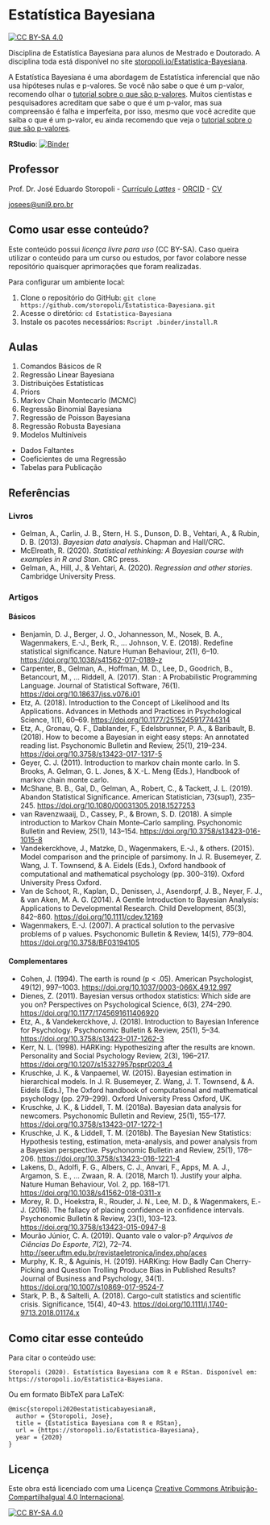# Estatística Bayesiana

[![CC BY-SA 4.0][cc-by-sa-shield]][cc-by-sa]

Disciplina de Estatística Bayesiana para alunos de Mestrado e Doutorado. A disciplina toda está disponível no site [storopoli.io/Estatistica-Bayesiana](https://storopoli.io/Estatistica-Bayesiana).

A Estatística Bayesiana é uma abordagem de Estatística inferencial que não usa hipóteses nulas e p-valores. Se você não sabe o que é um p-valor, recomendo olhar o [tutorial sobre o que são p-valores](https://storopoli.io/Estatistica-Bayesiana/pvalores.html). Muitos cientistas e pesquisadores acreditam que sabe o que é um p-valor, mas sua compreensão é falha e imperfeita, por isso, mesmo que você acredite que saiba o que é um p-valor, eu ainda recomendo que veja o [tutorial sobre o que são p-valores](https://storopoli.io/Estatistica-Bayesiana/pvalores.html).

**RStudio**: [![Binder](http://mybinder.org/badge_logo.svg)](http://mybinder.org/v2/gh/storopoli/Estatistica-Bayesiana/master?urlpath=rstudio)

## Professor

Prof. Dr. José Eduardo Storopoli - [Currículo *Lattes*](http://lattes.cnpq.br/2281909649311607) - [ORCID](https://orcid.org/0000-0002-0559-5176) - [CV](https://storopoli.io)

[josees@uni9.pro.br](mailto:josees@uni9.pro.br)

## Como usar esse conteúdo?

Este conteúdo possui *licença livre para uso* (CC BY-SA). Caso queira utilizar o conteúdo para um curso ou estudos, por favor colabore nesse repositório quaisquer aprimorações que foram realizadas.

Para configurar um ambiente local:

1. Clone o repositório do GitHub: `git clone https://github.com/storopoli/Estatistica-Bayesiana.git`
2. Acesse o diretório: `cd Estatistica-Bayesiana`
3. Instale os pacotes necessários: `Rscript .binder/install.R`

## Aulas

1. Comandos Básicos de R
2. Regressão Linear Bayesiana
3. Distribuições Estatísticas
4. Priors
5. Markov Chain Montecarlo (MCMC)
6. Regressão Binomial Bayesiana
7. Regressão de Poisson Bayesiana
8. Regressão Robusta Bayesiana
9. Modelos Multiníveis

* Dados Faltantes
* Coeficientes de uma Regressão
* Tabelas para Publicação

## Referências

### Livros

* Gelman, A., Carlin, J. B., Stern, H. S., Dunson, D. B., Vehtari, A., & Rubin, D. B. (2013). *Bayesian data analysis*. Chapman and Hall/CRC.
* McElreath, R. (2020). *Statistical rethinking: A Bayesian course with examples in R and Stan*. CRC press.
* Gelman, A., Hill, J., & Vehtari, A. (2020). *Regression and other stories*. Cambridge University Press.

### Artigos

#### Básicos

* Benjamin, D. J., Berger, J. O., Johannesson, M., Nosek, B. A., Wagenmakers, E.-J., Berk, R., … Johnson, V. E. (2018). Redefine statistical significance. Nature Human Behaviour, 2(1), 6–10. https://doi.org/10.1038/s41562-017-0189-z
* Carpenter, B., Gelman, A., Hoffman, M. D., Lee, D., Goodrich, B., Betancourt, M., … Riddell, A. (2017). Stan : A Probabilistic Programming Language. Journal of Statistical Software, 76(1). https://doi.org/10.18637/jss.v076.i01
* Etz, A. (2018). Introduction to the Concept of Likelihood and Its Applications. Advances in Methods and Practices in Psychological Science, 1(1), 60–69. https://doi.org/10.1177/2515245917744314
* Etz, A., Gronau, Q. F., Dablander, F., Edelsbrunner, P. A., & Baribault, B. (2018). How to become a Bayesian in eight easy steps: An annotated reading list. Psychonomic Bulletin and Review, 25(1), 219–234. https://doi.org/10.3758/s13423-017-1317-5
* Geyer, C. J. (2011). Introduction to markov chain monte carlo. In S. Brooks, A. Gelman, G. L. Jones, & X.-L. Meng (Eds.), Handbook of markov chain monte carlo.
* McShane, B. B., Gal, D., Gelman, A., Robert, C., & Tackett, J. L. (2019). Abandon Statistical Significance. American Statistician, 73(sup1), 235–245. https://doi.org/10.1080/00031305.2018.1527253
* van Ravenzwaaij, D., Cassey, P., & Brown, S. D. (2018). A simple introduction to Markov Chain Monte–Carlo sampling. Psychonomic Bulletin and Review, 25(1), 143–154. https://doi.org/10.3758/s13423-016-1015-8
* Vandekerckhove, J., Matzke, D., Wagenmakers, E.-J., & others. (2015). Model comparison and the principle of parsimony. In J. R. Busemeyer, Z. Wang, J. T. Townsend, & A. Eidels (Eds.), Oxford handbook of computational and mathematical psychology (pp. 300–319). Oxford University Press Oxford.
* Van de Schoot, R., Kaplan, D., Denissen, J., Asendorpf, J. B., Neyer, F. J., & van Aken, M. A. G. (2014). A Gentle Introduction to Bayesian Analysis: Applications to Developmental Research. Child Development, 85(3), 842–860. https://doi.org/10.1111/cdev.12169
* Wagenmakers, E.-J. (2007). A practical solution to the pervasive problems of p values. Psychonomic Bulletin & Review, 14(5), 779–804. https://doi.org/10.3758/BF03194105

#### Complementares

* Cohen, J. (1994). The earth is round (p < .05). American Psychologist, 49(12), 997–1003. https://doi.org/10.1037/0003-066X.49.12.997
* Dienes, Z. (2011). Bayesian versus orthodox statistics: Which side are you on? Perspectives on Psychological Science, 6(3), 274–290. https://doi.org/10.1177/1745691611406920
* Etz, A., & Vandekerckhove, J. (2018). Introduction to Bayesian Inference for Psychology. Psychonomic Bulletin & Review, 25(1), 5–34. https://doi.org/10.3758/s13423-017-1262-3
* Kerr, N. L. (1998). HARKing: Hypothesizing after the results are known. Personality and Social Psychology Review, 2(3), 196–217. https://doi.org/10.1207/s15327957pspr0203_4
* Kruschke, J. K., & Vanpaemel, W. (2015). Bayesian estimation in hierarchical models. In J. R. Busemeyer, Z. Wang, J. T. Townsend, & A. Eidels (Eds.), The Oxford handbook of computational and mathematical psychology (pp. 279–299). Oxford University Press Oxford, UK.
* Kruschke, J. K., & Liddell, T. M. (2018a). Bayesian data analysis for newcomers. Psychonomic Bulletin and Review, 25(1), 155–177. https://doi.org/10.3758/s13423-017-1272-1
* Kruschke, J. K., & Liddell, T. M. (2018b). The Bayesian New Statistics: Hypothesis testing, estimation, meta-analysis, and power analysis from a Bayesian perspective. Psychonomic Bulletin and Review, 25(1), 178–206. https://doi.org/10.3758/s13423-016-1221-4
* Lakens, D., Adolfi, F. G., Albers, C. J., Anvari, F., Apps, M. A. J., Argamon, S. E., … Zwaan, R. A. (2018, March 1). Justify your alpha. Nature Human Behaviour, Vol. 2, pp. 168–171. https://doi.org/10.1038/s41562-018-0311-x
* Morey, R. D., Hoekstra, R., Rouder, J. N., Lee, M. D., & Wagenmakers, E.-J. (2016). The fallacy of placing confidence in confidence intervals. Psychonomic Bulletin & Review, 23(1), 103–123. https://doi.org/10.3758/s13423-015-0947-8
* Mourão Júnior, C. A. (2019). Quanto vale o valor-p? *Arquivos de Ciências Do Esporte*, *7*(2), 72–74. http://seer.uftm.edu.br/revistaeletronica/index.php/aces
* Murphy, K. R., & Aguinis, H. (2019). HARKing: How Badly Can Cherry-Picking and Question Trolling Produce Bias in Published Results? Journal of Business and Psychology, 34(1). https://doi.org/10.1007/s10869-017-9524-7
* Stark, P. B., & Saltelli, A. (2018). Cargo-cult statistics and scientific crisis. Significance, 15(4), 40–43. https://doi.org/10.1111/j.1740-9713.2018.01174.x

## Como citar esse conteúdo

Para citar o conteúdo use: 

```
Storopoli (2020). Estatística Bayesiana com R e RStan. Disponível em: https://storopoli.io/Estatistica-Bayesiana.
```

Ou em formato BibTeX para LaTeX:

```
@misc{storopoli2020estatisticabayesianaR,
  author = {Storopoli, Jose},
  title = {Estatística Bayesiana com R e RStan},
  url = {https://storopoli.io/Estatistica-Bayesiana},
  year = {2020}
}
```

## Licença

Este obra está licenciado com uma Licença
[Creative Commons Atribuição-CompartilhaIgual 4.0 Internacional][cc-by-sa].

[![CC BY-SA 4.0][cc-by-sa-image]][cc-by-sa]

[cc-by-sa]: http://creativecommons.org/licenses/by-sa/4.0/
[cc-by-sa-image]: https://licensebuttons.net/l/by-sa/4.0/88x31.png
[cc-by-sa-shield]: https://img.shields.io/badge/License-CC%20BY--SA%204.0-lightgrey.svg

